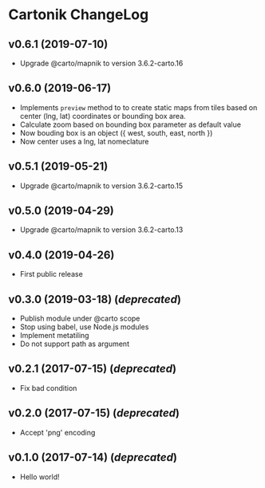 # Cartonik ChangeLog

## v0.6.1 (2019-07-10)

- Upgrade @carto/mapnik to version 3.6.2-carto.16

## v0.6.0 (2019-06-17)

- Implements `preview` method to to create static maps from tiles based on center (lng, lat) coordinates or bounding box area.
- Calculate zoom based on bounding box parameter as default value
- Now bouding box is an object ({ west, south, east, north })
- Now center uses a lng, lat nomeclature

## v0.5.1 (2019-05-21)

- Upgrade @carto/mapnik to version 3.6.2-carto.15

## v0.5.0 (2019-04-29)

- Upgrade @carto/mapnik to version 3.6.2-carto.13

## v0.4.0 (2019-04-26)

- First public release

## v0.3.0 (2019-03-18) (*deprecated*)

- Publish module under @carto scope
- Stop using babel, use Node.js modules
- Implement metatiling
- Do not support path as argument

## v0.2.1 (2017-07-15) (*deprecated*)

- Fix bad condition

## v0.2.0 (2017-07-15) (*deprecated*)

- Accept 'png' encoding

## v0.1.0 (2017-07-14) (*deprecated*)

- Hello world!
